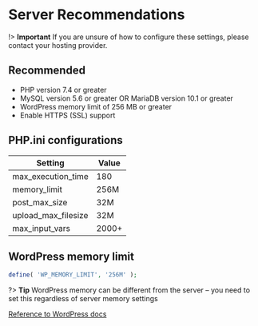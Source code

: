 # Server Recommendations

!> **Important** If you are unsure of how to configure these settings, please contact your hosting provider.

## Recommended

- PHP version 7.4 or greater
- MySQL version 5.6 or greater OR MariaDB version 10.1 or greater
- WordPress memory limit of 256 MB or greater
- Enable HTTPS (SSL) support

## PHP.ini configurations

| Setting             | Value |
| ------------------- | ----- |
| max_execution_time  | 180   |
| memory_limit        | 256M  |
| post_max_size       | 32M   |
| upload_max_filesize | 32M   |
| max_input_vars      | 2000+ |

## WordPress memory limit

```PHP
define( 'WP_MEMORY_LIMIT', '256M' );
```

?> **Tip** WordPress memory can be different from the server – you need to set this regardless of server memory settings

[Reference to WordPress docs](https://wordpress.org/support/article/editing-wp-config-php/#increasing-memory-allocated-to-php)
